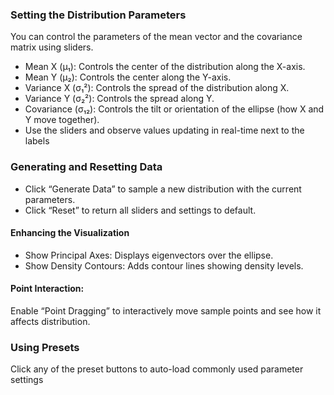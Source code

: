 ### Setting the Distribution Parameters
You can control the parameters of the mean vector and the covariance matrix using sliders.
- Mean X (μ₁): Controls the center of the distribution along the X-axis.
- Mean Y (μ₂): Controls the center along the Y-axis.
- Variance X (σ₁²): Controls the spread of the distribution along X.
- Variance Y (σ₂²): Controls the spread along Y.
- Covariance (σ₁₂): Controls the tilt or orientation of the ellipse (how X and Y move together).
-  Use the sliders and observe values updating in real-time next to the labels

### Generating and Resetting Data
- Click “Generate Data” to sample a new distribution with the current parameters.
- Click “Reset” to return all sliders and settings to default.

#### Enhancing the Visualization
- Show Principal Axes: Displays eigenvectors over the ellipse.
- Show Density Contours: Adds contour lines showing density levels.

#### Point Interaction:
Enable “Point Dragging” to interactively move sample points and see how it affects distribution.

### Using Presets
Click any of the preset buttons to auto-load commonly used parameter settings
